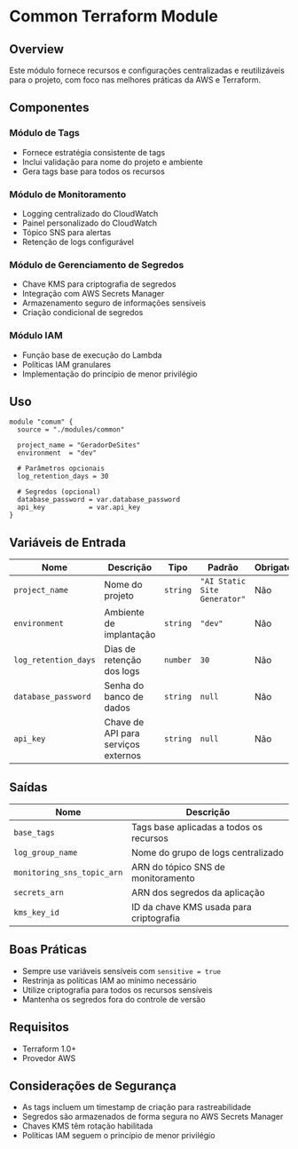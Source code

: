 # Common Terraform Module

## Overview
Este módulo fornece recursos e configurações centralizadas e reutilizáveis para o projeto, com foco nas melhores práticas da AWS e Terraform.

## Componentes

### Módulo de Tags
- Fornece estratégia consistente de tags
- Inclui validação para nome do projeto e ambiente
- Gera tags base para todos os recursos

### Módulo de Monitoramento
- Logging centralizado do CloudWatch
- Painel personalizado do CloudWatch
- Tópico SNS para alertas
- Retenção de logs configurável

### Módulo de Gerenciamento de Segredos
- Chave KMS para criptografia de segredos
- Integração com AWS Secrets Manager
- Armazenamento seguro de informações sensíveis
- Criação condicional de segredos

### Módulo IAM
- Função base de execução do Lambda
- Políticas IAM granulares
- Implementação do princípio de menor privilégio

## Uso

```hcl
module "comum" {
  source = "./modules/common"
  
  project_name = "GeradorDeSites"
  environment  = "dev"
  
  # Parâmetros opcionais
  log_retention_days = 30
  
  # Segredos (opcional)
  database_password = var.database_password
  api_key           = var.api_key
}
```

## Variáveis de Entrada

| Nome | Descrição | Tipo | Padrão | Obrigatório |
|------|-----------|------|--------|-------------|
| `project_name` | Nome do projeto | `string` | `"AI Static Site Generator"` | Não |
| `environment` | Ambiente de implantação | `string` | `"dev"` | Não |
| `log_retention_days` | Dias de retenção dos logs | `number` | `30` | Não |
| `database_password` | Senha do banco de dados | `string` | `null` | Não |
| `api_key` | Chave de API para serviços externos | `string` | `null` | Não |

## Saídas

| Nome | Descrição |
|------|-----------|
| `base_tags` | Tags base aplicadas a todos os recursos |
| `log_group_name` | Nome do grupo de logs centralizado |
| `monitoring_sns_topic_arn` | ARN do tópico SNS de monitoramento |
| `secrets_arn` | ARN dos segredos da aplicação |
| `kms_key_id` | ID da chave KMS usada para criptografia |

## Boas Práticas

- Sempre use variáveis sensíveis com `sensitive = true`
- Restrinja as políticas IAM ao mínimo necessário
- Utilize criptografia para todos os recursos sensíveis
- Mantenha os segredos fora do controle de versão

## Requisitos

- Terraform 1.0+
- Provedor AWS

## Considerações de Segurança

- As tags incluem um timestamp de criação para rastreabilidade
- Segredos são armazenados de forma segura no AWS Secrets Manager
- Chaves KMS têm rotação habilitada
- Políticas IAM seguem o princípio de menor privilégio
